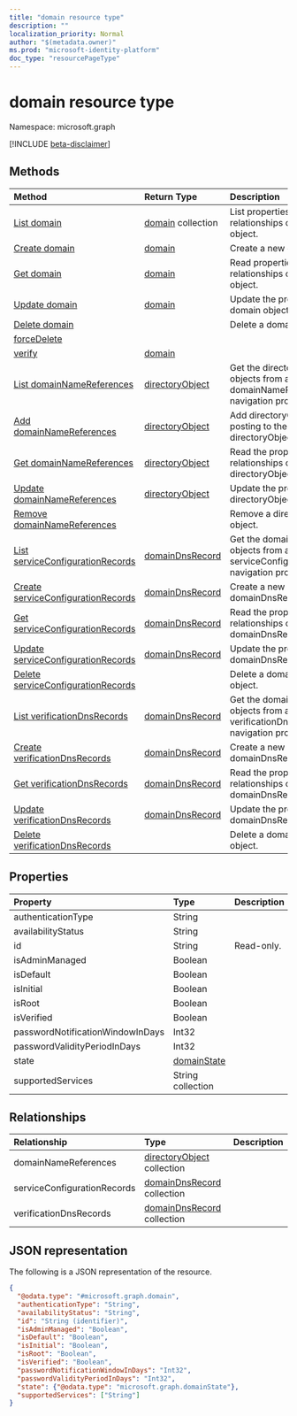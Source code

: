 ```yaml
---
title: "domain resource type"
description: ""
localization_priority: Normal
author: "$(metadata.owner)"
ms.prod: "microsoft-identity-platform"
doc_type: "resourcePageType"
---
```


# domain resource type

Namespace: microsoft.graph

[!INCLUDE [beta-disclaimer](../../includes/beta-disclaimer.md)]

## Methods

| Method                                                                                    | Return Type                                         | Description                                                                             |
| :---------------------------------------------------------------------------------------- | :-------------------------------------------------- | :-------------------------------------------------------------------------------------- |
| [List domain](../api/domain-list.md)                                                      | [domain](domain.md) collection                      | List properties and relationships of a domain object.                                   |
| [Create domain](../api/domain-create.md)                                                  | [domain](domain.md)                                 | Create a new domain object.                                                             |
| [Get domain](../api/domain-get.md)                                                        | [domain](domain.md)                                 | Read properties and relationships of a domain object.                                   |
| [Update domain](../api/domain-update.md)                                                  | [domain](domain.md)                                 | Update the properties of a domain object.                                               |
| [Delete domain](../api/domain-delete.md)                                                  |                                                     | Delete a domain object.                                                                 |
| [forceDelete](../api/domain-forceDelete.md)                                               |                                                     |                                                                                         |
| [verify](../api/domain-verify.md)                                                         | [domain](../resources/-domain.md)                   |                                                                                         |
| [List domainNameReferences](../api/domain-list-domainnamereferences.md)                   | [directoryObject](../resources/-directoryobject.md) | Get the directoryObject objects from a domainNameReferences navigation property.        |
| [Add domainNameReferences](../api/domain-post-domainnamereferences.md)                    | [directoryObject](../resources/-directoryobject.md) | Add directoryObject by posting to the directoryObject collection.                       |
| [Get domainNameReferences](../api/domain-get-domainnamereferences.md)                     | [directoryObject](../resources/-directoryobject.md) | Read the properties and relationships of a directoryObject object.                      |
| [Update domainNameReferences](../api/domain-update-domainnamereferences.md)               | [directoryObject](../resources/-directoryobject.md) | Update the properties of a directoryObject object.                                      |
| [Remove domainNameReferences](../api/domain-delete-domainnamereferences.md)               |                                                     | Remove a directoryObject object.                                                        |
| [List serviceConfigurationRecords](../api/domain-list-serviceconfigurationrecords.md)     | [domainDnsRecord](../resources/-domaindnsrecord.md) | Get the domainDnsRecord objects from a serviceConfigurationRecords navigation property. |
| [Create serviceConfigurationRecords](../api/domain-post-serviceconfigurationrecords.md)   | [domainDnsRecord](../resources/-domaindnsrecord.md) | Create a new domainDnsRecord object.                                                    |
| [Get serviceConfigurationRecords](../api/domain-get-serviceconfigurationrecords.md)       | [domainDnsRecord](../resources/-domaindnsrecord.md) | Read the properties and relationships of a domainDnsRecord object.                      |
| [Update serviceConfigurationRecords](../api/domain-update-serviceconfigurationrecords.md) | [domainDnsRecord](../resources/-domaindnsrecord.md) | Update the properties of a domainDnsRecord object.                                      |
| [Delete serviceConfigurationRecords](../api/domain-delete-serviceconfigurationrecords.md) |                                                     | Delete a domainDnsRecord object.                                                        |
| [List verificationDnsRecords](../api/domain-list-verificationdnsrecords.md)               | [domainDnsRecord](../resources/-domaindnsrecord.md) | Get the domainDnsRecord objects from a verificationDnsRecords navigation property.      |
| [Create verificationDnsRecords](../api/domain-post-verificationdnsrecords.md)             | [domainDnsRecord](../resources/-domaindnsrecord.md) | Create a new domainDnsRecord object.                                                    |
| [Get verificationDnsRecords](../api/domain-get-verificationdnsrecords.md)                 | [domainDnsRecord](../resources/-domaindnsrecord.md) | Read the properties and relationships of a domainDnsRecord object.                      |
| [Update verificationDnsRecords](../api/domain-update-verificationdnsrecords.md)           | [domainDnsRecord](../resources/-domaindnsrecord.md) | Update the properties of a domainDnsRecord object.                                      |
| [Delete verificationDnsRecords](../api/domain-delete-verificationdnsrecords.md)           |                                                     | Delete a domainDnsRecord object.                                                        |

## Properties

| Property                         | Type                                       | Description |
| :------------------------------- | :----------------------------------------- | :---------- |
| authenticationType               | String                                     |             |
| availabilityStatus               | String                                     |             |
| id                               | String                                     | Read-only.  |
| isAdminManaged                   | Boolean                                    |             |
| isDefault                        | Boolean                                    |             |
| isInitial                        | Boolean                                    |             |
| isRoot                           | Boolean                                    |             |
| isVerified                       | Boolean                                    |             |
| passwordNotificationWindowInDays | Int32                                      |             |
| passwordValidityPeriodInDays     | Int32                                      |             |
| state                            | [domainState](../resources/domainstate.md) |             |
| supportedServices                | String collection                          |             |

## Relationships

| Relationship                | Type                                                          | Description |
| :-------------------------- | :------------------------------------------------------------ | :---------- |
| domainNameReferences        | [directoryObject](../resources/directoryobject.md) collection |             |
| serviceConfigurationRecords | [domainDnsRecord](../resources/domaindnsrecord.md) collection |             |
| verificationDnsRecords      | [domainDnsRecord](../resources/domaindnsrecord.md) collection |             |

## JSON representation

The following is a JSON representation of the resource.

<!-- {
  "blockType": "resource",
  "keyProperty": "id",
  "@odata.type": "microsoft.graph.domain",
  "baseType": "microsoft.graph.entity",
  "openType": False
}
-->

```json
{
  "@odata.type": "#microsoft.graph.domain",
  "authenticationType": "String",
  "availabilityStatus": "String",
  "id": "String (identifier)",
  "isAdminManaged": "Boolean",
  "isDefault": "Boolean",
  "isInitial": "Boolean",
  "isRoot": "Boolean",
  "isVerified": "Boolean",
  "passwordNotificationWindowInDays": "Int32",
  "passwordValidityPeriodInDays": "Int32",
  "state": {"@odata.type": "microsoft.graph.domainState"},
  "supportedServices": ["String"]
}
```
